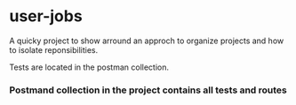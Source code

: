 # user-jobs

A quicky project to show arround an approch to organize projects and how to isolate reponsibilities.

Tests are located in the postman collection.


### Postmand collection in the project contains all tests and routes